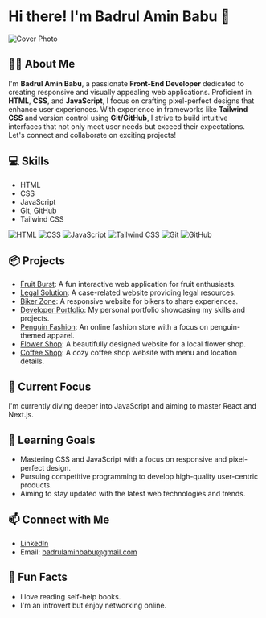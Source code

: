 # Hi there! I'm Badrul Amin Babu 👋

![Cover Photo]([https://media.licdn.com/dms/image/v2/D5616AQGSHHni8sm_dQ/profile-displaybackgroundimage-shrink_350_1400/profile-displaybackgroundimage-shrink_350_1400/0/1719347706064?e=1733961600&v=beta&t=vo3eePnJdZqsBQSGg2m3lR7eeGVlJA7XzpTRdIHwmq8](https://media.licdn.com/dms/image/v2/D5616AQFSbsUEP6yWSA/profile-displaybackgroundimage-shrink_350_1400/profile-displaybackgroundimage-shrink_350_1400/0/1733596374131?e=1739404800&v=beta&t=aSBOGQwCyAJ-fni-sQ6tRoKL9HBUTIOiPwRabZydwUM))

## 👨‍💻 About Me

I'm **Badrul Amin Babu**, a passionate **Front-End Developer** dedicated to creating responsive and visually appealing web applications. Proficient in **HTML**, **CSS**, and **JavaScript**, I focus on crafting pixel-perfect designs that enhance user experiences. With experience in frameworks like **Tailwind CSS** and version control using **Git/GitHub**, I strive to build intuitive interfaces that not only meet user needs but exceed their expectations. Let's connect and collaborate on exciting projects!

## 💻 Skills
- HTML
- CSS
- JavaScript
- Git, GitHub
- Tailwind CSS

<p align="left">
  <img src="https://img.icons8.com/color/32/000000/html-5.png" alt="HTML" title="HTML" />
  <img src="https://img.icons8.com/color/32/000000/css3.png" alt="CSS" title="CSS" />
  <img src="https://img.icons8.com/color/32/000000/javascript.png" alt="JavaScript" title="JavaScript" />
  <img src="https://img.icons8.com/color/32/000000/tailwindcss.png" alt="Tailwind CSS" title="Tailwind CSS" />
  <img src="https://img.icons8.com/color/32/000000/git.png" alt="Git" title="Git" />
  <img src="https://img.icons8.com/color/32/000000/github.png" alt="GitHub" title="GitHub" />
</p>


## 📦 Projects
- [Fruit Burst](https://amin-babu.github.io/Fruit-Burst/): A fun interactive web application for fruit enthusiasts.
- [Legal Solution](https://amin-babu.github.io/legal-Solution/): A case-related website providing legal resources.
- [Biker Zone](https://amin-babu.github.io/Biker-Zone/): A responsive website for bikers to share experiences.
- [Developer Portfolio](https://amin-babu.github.io/Dev-Portfolio/): My personal portfolio showcasing my skills and projects.
- [Penguin Fashion](https://amin-babu.github.io/Penguin-Fashion/): An online fashion store with a focus on penguin-themed apparel.
- [Flower Shop](https://amin-babu.github.io/Flower-Shop/): A beautifully designed website for a local flower shop.
- [Coffee Shop](https://amin-babu.github.io/Coffee-House/): A cozy coffee shop website with menu and location details.

## 🔭 Current Focus
I'm currently diving deeper into JavaScript and aiming to master React and Next.js.

## 🌱 Learning Goals
- Mastering CSS and JavaScript with a focus on responsive and pixel-perfect design.
- Pursuing competitive programming to develop high-quality user-centric products.
- Aiming to stay updated with the latest web technologies and trends.

## 📫 Connect with Me
- [LinkedIn](https://linkedin.com/in/amin-babu)
- Email: badrulaminbabu@gmail.com

## 🎉 Fun Facts
- I love reading self-help books.
- I'm an introvert but enjoy networking online.
